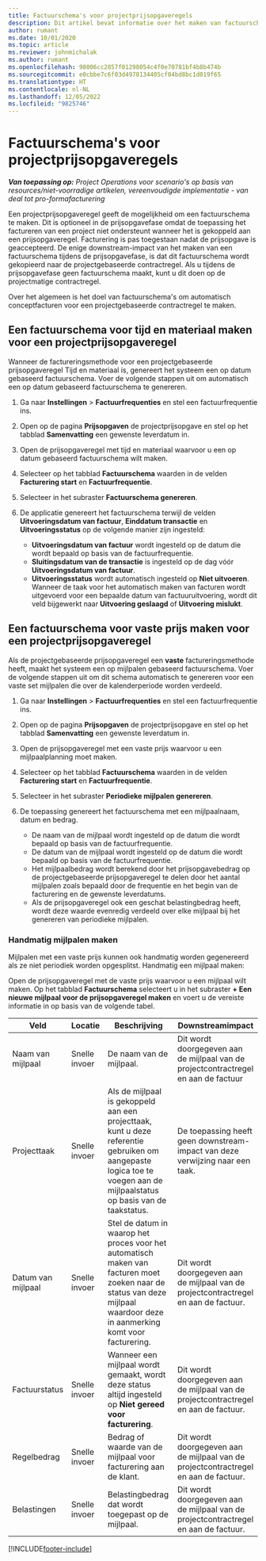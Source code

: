 ```yaml
---
title: Factuurschema's voor projectprijsopgaveregels
description: Dit artikel bevat informatie over het maken van factuurschema's en mijlpalen voor prijsopgaveregels.
author: rumant
ms.date: 10/01/2020
ms.topic: article
ms.reviewer: johnmichalak
ms.author: rumant
ms.openlocfilehash: 98006cc2857f01298054c4f0e70781bf4b8b474b
ms.sourcegitcommit: e0cbbe7c6f03d4978134405cf04bd8bc1d019f65
ms.translationtype: HT
ms.contentlocale: nl-NL
ms.lasthandoff: 12/05/2022
ms.locfileid: "9825746"
---
```

# <a name="invoice-schedules-on-project-quote-lines"></a>Factuurschema's voor projectprijsopgaveregels

_**Van toepassing op:** Project Operations voor scenario's op basis van resources/niet-voorradige artikelen, vereenvoudigde implementatie - van deal tot pro-formafacturering_

Een projectprijsopgaveregel geeft de mogelijkheid om een factuurschema te maken. Dit is optioneel in de prijsopgavefase omdat de toepassing het factureren van een project niet ondersteunt wanneer het is gekoppeld aan een prijsopgaveregel. Facturering is pas toegestaan nadat de prijsopgave is geaccepteerd. De enige downstream-impact van het maken van een factuurschema tijdens de prijsopgavefase, is dat dit factuurschema wordt gekopieerd naar de projectgebaseerde contractregel. Als u tijdens de prijsopgavefase geen factuurschema maakt, kunt u dit doen op de projectmatige contractregel.

Over het algemeen is het doel van factuurschema's om automatisch conceptfacturen voor een projectgebaseerde contractregel te maken. 

## <a name="create-a-time-and-material-invoice-schedule-for-a-project-quote-line"></a>Een factuurschema voor tijd en materiaal maken voor een projectprijsopgaveregel

Wanneer de factureringsmethode voor een projectgebaseerde prijsopgaveregel Tijd en materiaal is, genereert het systeem een op datum gebaseerd factuurschema. Voer de volgende stappen uit om automatisch een op datum gebaseerd factuurschema te genereren.

1. Ga naar **Instellingen** > **Factuurfrequenties** en stel een factuurfrequentie ins.
2. Open op de pagina **Prijsopgaven** de projectprijsopgave en stel op het tabblad **Samenvatting** een gewenste leverdatum in.
3. Open de prijsopgaveregel met tijd en materiaal waarvoor u een op datum gebaseerd factuurschema wilt maken. 
4. Selecteer op het tabblad **Factuurschema** waarden in de velden **Facturering start** en **Factuurfrequentie**. 
5. Selecteer in het subraster **Factuurschema genereren**.
6. De applicatie genereert het factuurschema terwijl de velden **Uitvoeringsdatum van factuur**, **Einddatum transactie** en **Uitvoeringsstatus** op de volgende manier zijn ingesteld:

    - **Uitvoeringsdatum van factuur** wordt ingesteld op de datum die wordt bepaald op basis van de factuurfrequentie.
    - **Sluitingsdatum van de transactie** is ingesteld op de dag vóór **Uitvoeringsdatum van factuur**.
    - **Uitvoeringsstatus** wordt automatisch ingesteld op **Niet uitvoeren**. Wanneer de taak voor het automatisch maken van facturen wordt uitgevoerd voor een bepaalde datum van factuuruitvoering, wordt dit veld bijgewerkt naar **Uitvoering geslaagd** of **Uitvoering mislukt**.

## <a name="create-a-fixed-price-invoice-schedule-for-a-project-quote-line"></a>Een factuurschema voor vaste prijs maken voor een projectprijsopgaveregel

Als de projectgebaseerde prijsopgaveregel een **vaste** factureringsmethode heeft, maakt het systeem een op mijlpalen gebaseerd factuurschema. Voer de volgende stappen uit om dit schema automatisch te genereren voor een vaste set mijlpalen die over de kalenderperiode worden verdeeld.

1. Ga naar **Instellingen** > **Factuurfrequenties** en stel een factuurfrequentie ins.
2. Open op de pagina **Prijsopgaven** de projectprijsopgave en stel op het tabblad **Samenvatting** een gewenste leverdatum in.
3. Open de prijsopgaveregel met een vaste prijs waarvoor u een mijlpaalplanning moet maken. 
4. Selecteer op het tabblad **Factuurschema** waarden in de velden **Facturering start** en **Factuurfrequentie**. 
5. Selecteer in het subraster **Periodieke mijlpalen genereren**.
6. De toepassing genereert het factuurschema met een mijlpaalnaam, datum en bedrag.

    - De naam van de mijlpaal wordt ingesteld op de datum die wordt bepaald op basis van de factuurfrequentie.
    - De datum van de mijlpaal wordt ingesteld op de datum die wordt bepaald op basis van de factuurfrequentie.
    - Het mijlpaalbedrag wordt berekend door het prijsopgavebedrag op de projectgebaseerde prijsopgaveregel te delen door het aantal mijlpalen zoals bepaald door de frequentie en het begin van de facturering en de gewenste leverdatums.
    - Als de prijsopgaveregel ook een geschat belastingbedrag heeft, wordt deze waarde evenredig verdeeld over elke mijlpaal bij het genereren van periodieke mijlpalen.

### <a name="manually-create-milestones"></a>Handmatig mijlpalen maken

Mijlpalen met een vaste prijs kunnen ook handmatig worden gegenereerd als ze niet periodiek worden opgesplitst. Handmatig een mijlpaal maken:

Open de prijsopgaveregel met de vaste prijs waarvoor u een mijlpaal wilt maken. Op het tabblad **Factuurschema** selecteert u in het subraster **+ Een nieuwe mijlpaal voor de prijsopgaveregel maken** en voert u de vereiste informatie in op basis van de volgende tabel.

| **Veld** | **Locatie** | **Beschrijving** | **Downstreamimpact** |
| --- | --- | --- | --- |
| Naam van mijlpaal | Snelle invoer | De naam van de mijlpaal. | Dit wordt doorgegeven aan de mijlpaal van de projectcontractregel en aan de factuur |
| Projecttaak | Snelle invoer | Als de mijlpaal is gekoppeld aan een projecttaak, kunt u deze referentie gebruiken om aangepaste logica toe te voegen aan de mijlpaalstatus op basis van de taakstatus. | De toepassing heeft geen downstream-impact van deze verwijzing naar een taak. |
| Datum van mijlpaal | Snelle invoer | Stel de datum in waarop het proces voor het automatisch maken van facturen moet zoeken naar de status van deze mijlpaal waardoor deze in aanmerking komt voor facturering. | Dit wordt doorgegeven aan de mijlpaal van de projectcontractregel en aan de factuur. |
| Factuurstatus | Snelle invoer | Wanneer een mijlpaal wordt gemaakt, wordt deze status altijd ingesteld op **Niet gereed voor facturering**. | Dit wordt doorgegeven aan de mijlpaal van de projectcontractregel en aan de factuur. |
| Regelbedrag | Snelle invoer | Bedrag of waarde van de mijlpaal voor facturering aan de klant. | Dit wordt doorgegeven aan de mijlpaal van de projectcontractregel en aan de factuur. |
| Belastingen | Snelle invoer | Belastingbedrag dat wordt toegepast op de mijlpaal. | Dit wordt doorgegeven aan de mijlpaal van de projectcontractregel en aan de factuur. |


[!INCLUDE[footer-include](../includes/footer-banner.md)]
